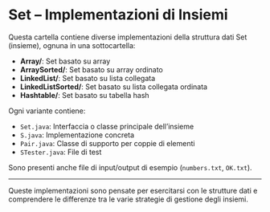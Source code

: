 # Set – Implementazioni di Insiemi

Questa cartella contiene diverse implementazioni della struttura dati Set (insieme), ognuna in una sottocartella:

- **Array/**: Set basato su array
- **ArraySorted/**: Set basato su array ordinato
- **LinkedList/**: Set basato su lista collegata
- **LinkedListSorted/**: Set basato su lista collegata ordinata
- **Hashtable/**: Set basato su tabella hash

Ogni variante contiene:
- `Set.java`: Interfaccia o classe principale dell’insieme
- `S.java`: Implementazione concreta
- `Pair.java`: Classe di supporto per coppie di elementi
- `STester.java`: File di test

Sono presenti anche file di input/output di esempio (`numbers.txt`, `OK.txt`).

---

Queste implementazioni sono pensate per esercitarsi con le strutture dati e comprendere le differenze tra le varie strategie di gestione degli insiemi.
